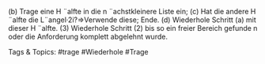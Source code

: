 (b) Trage eine H ¨alfte in die n ¨achstkleinere Liste ein;
(c) Hat die andere H ¨alfte die L¨angel·2i?⇒Verwende diese; Ende.
(d) Wiederhole Schritt (a) mit dieser H ¨alfte.
(3) Wiederhole Schritt (2) bis so ein freier Bereich gefunde n oder die Anforderung komplett abgelehnt
wurde.

   Tags & Topics:
   #trage
   #Wiederhole
   #Trage